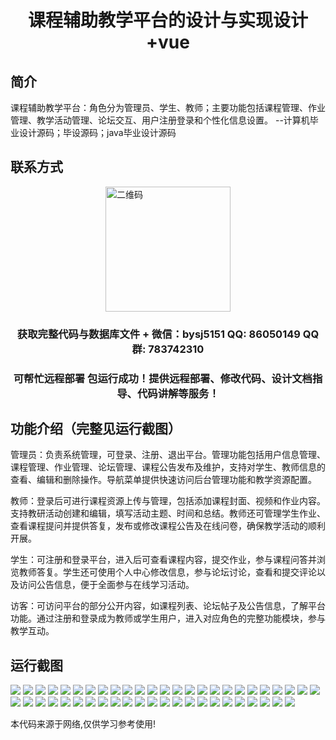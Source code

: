<p><h1 align="center">课程辅助教学平台的设计与实现设计+vue</h1></p>

## 简介
课程辅助教学平台：角色分为管理员、学生、教师；主要功能包括课程管理、作业管理、教学活动管理、论坛交互、用户注册登录和个性化信息设置。    --计算机毕业设计源码；毕设源码；java毕业设计源码


## 联系方式
<img src="https://bs-1329754181.cos.ap-shanghai.myqcloud.com/wx.jpg" alt="二维码" style="display: block; margin: 0 auto;" width="200px">
<p><h3 align="center">获取完整代码与数据库文件 + 微信：bysj5151 QQ: 86050149 QQ群: 783742310</h3></p>
<p><h3 align="center">可帮忙远程部署 包运行成功！提供远程部署、修改代码、设计文档指导、代码讲解等服务！</h3></p>

## 功能介绍（完整见运行截图）
管理员：负责系统管理，可登录、注册、退出平台。管理功能包括用户信息管理、课程管理、作业管理、论坛管理、课程公告发布及维护，支持对学生、教师信息的查看、编辑和删除操作。导航菜单提供快速访问后台管理功能和教学资源配置。

教师：登录后可进行课程资源上传与管理，包括添加课程封面、视频和作业内容。支持教研活动创建和编辑，填写活动主题、时间和总结。教师还可管理学生作业、查看课程提问并提供答复，发布或修改课程公告及在线问卷，确保教学活动的顺利开展。

学生：可注册和登录平台，进入后可查看课程内容，提交作业，参与课程问答并浏览教师答复。学生还可使用个人中心修改信息，参与论坛讨论，查看和提交评论以及访问公告信息，便于全面参与在线学习活动。

访客：可访问平台的部分公开内容，如课程列表、论坛帖子及公告信息，了解平台功能。通过注册和登录成为教师或学生用户，进入对应角色的完整功能模块，参与教学互动。


## 运行截图
![](https://bs-1329754181.cos.ap-shanghai.myqcloud.com/ssm/CourseHelperPlatform/img/001.jpg)
![](https://bs-1329754181.cos.ap-shanghai.myqcloud.com/ssm/CourseHelperPlatform/img/002.jpg)
![](https://bs-1329754181.cos.ap-shanghai.myqcloud.com/ssm/CourseHelperPlatform/img/003.jpg)
![](https://bs-1329754181.cos.ap-shanghai.myqcloud.com/ssm/CourseHelperPlatform/img/004.jpg)
![](https://bs-1329754181.cos.ap-shanghai.myqcloud.com/ssm/CourseHelperPlatform/img/005.jpg)
![](https://bs-1329754181.cos.ap-shanghai.myqcloud.com/ssm/CourseHelperPlatform/img/006.jpg)
![](https://bs-1329754181.cos.ap-shanghai.myqcloud.com/ssm/CourseHelperPlatform/img/007.jpg)
![](https://bs-1329754181.cos.ap-shanghai.myqcloud.com/ssm/CourseHelperPlatform/img/008.jpg)
![](https://bs-1329754181.cos.ap-shanghai.myqcloud.com/ssm/CourseHelperPlatform/img/009.jpg)
![](https://bs-1329754181.cos.ap-shanghai.myqcloud.com/ssm/CourseHelperPlatform/img/010.jpg)
![](https://bs-1329754181.cos.ap-shanghai.myqcloud.com/ssm/CourseHelperPlatform/img/011.jpg)
![](https://bs-1329754181.cos.ap-shanghai.myqcloud.com/ssm/CourseHelperPlatform/img/012.jpg)
![](https://bs-1329754181.cos.ap-shanghai.myqcloud.com/ssm/CourseHelperPlatform/img/013.jpg)
![](https://bs-1329754181.cos.ap-shanghai.myqcloud.com/ssm/CourseHelperPlatform/img/014.jpg)
![](https://bs-1329754181.cos.ap-shanghai.myqcloud.com/ssm/CourseHelperPlatform/img/015.jpg)
![](https://bs-1329754181.cos.ap-shanghai.myqcloud.com/ssm/CourseHelperPlatform/img/016.jpg)
![](https://bs-1329754181.cos.ap-shanghai.myqcloud.com/ssm/CourseHelperPlatform/img/017.jpg)
![](https://bs-1329754181.cos.ap-shanghai.myqcloud.com/ssm/CourseHelperPlatform/img/018.jpg)
![](https://bs-1329754181.cos.ap-shanghai.myqcloud.com/ssm/CourseHelperPlatform/img/019.jpg)
![](https://bs-1329754181.cos.ap-shanghai.myqcloud.com/ssm/CourseHelperPlatform/img/020.jpg)
![](https://bs-1329754181.cos.ap-shanghai.myqcloud.com/ssm/CourseHelperPlatform/img/021.jpg)
![](https://bs-1329754181.cos.ap-shanghai.myqcloud.com/ssm/CourseHelperPlatform/img/022.jpg)
![](https://bs-1329754181.cos.ap-shanghai.myqcloud.com/ssm/CourseHelperPlatform/img/023.jpg)
![](https://bs-1329754181.cos.ap-shanghai.myqcloud.com/ssm/CourseHelperPlatform/img/024.jpg)
![](https://bs-1329754181.cos.ap-shanghai.myqcloud.com/ssm/CourseHelperPlatform/img/025.jpg)
![](https://bs-1329754181.cos.ap-shanghai.myqcloud.com/ssm/CourseHelperPlatform/img/026.jpg)
![](https://bs-1329754181.cos.ap-shanghai.myqcloud.com/ssm/CourseHelperPlatform/img/027.jpg)
![](https://bs-1329754181.cos.ap-shanghai.myqcloud.com/ssm/CourseHelperPlatform/img/028.jpg)
![](https://bs-1329754181.cos.ap-shanghai.myqcloud.com/ssm/CourseHelperPlatform/img/029.jpg)
![](https://bs-1329754181.cos.ap-shanghai.myqcloud.com/ssm/CourseHelperPlatform/img/030.jpg)
![](https://bs-1329754181.cos.ap-shanghai.myqcloud.com/ssm/CourseHelperPlatform/img/031.jpg)
![](https://bs-1329754181.cos.ap-shanghai.myqcloud.com/ssm/CourseHelperPlatform/img/032.jpg)
![](https://bs-1329754181.cos.ap-shanghai.myqcloud.com/ssm/CourseHelperPlatform/img/033.jpg)
![](https://bs-1329754181.cos.ap-shanghai.myqcloud.com/ssm/CourseHelperPlatform/img/034.jpg)
![](https://bs-1329754181.cos.ap-shanghai.myqcloud.com/ssm/CourseHelperPlatform/img/035.jpg)
![](https://bs-1329754181.cos.ap-shanghai.myqcloud.com/ssm/CourseHelperPlatform/img/036.jpg)
![](https://bs-1329754181.cos.ap-shanghai.myqcloud.com/ssm/CourseHelperPlatform/img/037.jpg)
![](https://bs-1329754181.cos.ap-shanghai.myqcloud.com/ssm/CourseHelperPlatform/img/038.jpg)
![](https://bs-1329754181.cos.ap-shanghai.myqcloud.com/ssm/CourseHelperPlatform/img/039.jpg)
![](https://bs-1329754181.cos.ap-shanghai.myqcloud.com/ssm/CourseHelperPlatform/img/040.jpg)
![](https://bs-1329754181.cos.ap-shanghai.myqcloud.com/ssm/CourseHelperPlatform/img/041.jpg)
![](https://bs-1329754181.cos.ap-shanghai.myqcloud.com/ssm/CourseHelperPlatform/img/042.jpg)
![](https://bs-1329754181.cos.ap-shanghai.myqcloud.com/ssm/CourseHelperPlatform/img/043.jpg)
![](https://bs-1329754181.cos.ap-shanghai.myqcloud.com/ssm/CourseHelperPlatform/img/044.jpg)
![](https://bs-1329754181.cos.ap-shanghai.myqcloud.com/ssm/CourseHelperPlatform/img/045.jpg)
![](https://bs-1329754181.cos.ap-shanghai.myqcloud.com/ssm/CourseHelperPlatform/img/046.jpg)
![](https://bs-1329754181.cos.ap-shanghai.myqcloud.com/ssm/CourseHelperPlatform/img/047.jpg)
![](https://bs-1329754181.cos.ap-shanghai.myqcloud.com/ssm/CourseHelperPlatform/img/048.jpg)

<p>本代码来源于网络,仅供学习参考使用!</p>
